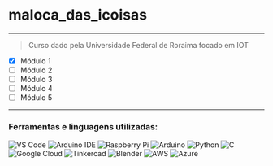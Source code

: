 # maloca_das_icoisas

***

> Curso dado pela Universidade Federal de Roraima focado em IOT
- [x] Módulo 1
- [ ] Módulo 2
- [ ] Módulo 3
- [ ] Módulo 4
- [ ] Módulo 5

***

### Ferramentas e linguagens utilizadas:
<div>
 <img src="https://img.shields.io/badge/-VS%20Code-007ACC?logo=visual-studio-code&logoColor=white&style=flat" alt="VS Code">
 <img src="https://img.shields.io/badge/-Arduino%20IDE-00979D?logo=arduino&logoColor=white&style=flat" alt="Arduino IDE">
 <img src="https://img.shields.io/badge/-Raspberry%20Pi-A22846?logo=raspberry-pi&logoColor=white&style=flat" alt="Raspberry Pi">
 <img src="https://img.shields.io/badge/-Arduino-00979D?logo=arduino&logoColor=white&style=flat" alt="Arduino">
 <img src="https://img.shields.io/badge/-Python-3776AB?logo=python&logoColor=white&style=flat" alt="Python">
 <img src="https://img.shields.io/badge/-C-00599C?logo=c&logoColor=white&style=flat" alt="C">
 <img src="https://img.shields.io/badge/-Google%20Cloud-4285F4?logo=googlecloud&logoColor=white&style=flat" alt="Google Cloud">
 <img src="https://img.shields.io/badge/-Tinkercad-FF9E00?logo=tinkercad&logoColor=white&style=flat" alt="Tinkercad">
 <img src="https://img.shields.io/badge/-Blender-F5792A?logo=blender&logoColor=white&style=flat" alt="Blender">
 <img src="https://img.shields.io/badge/-AWS-232F3E?logo=amazonaws&logoColor=white&style=flat" alt="AWS">
 <img src="https://img.shields.io/badge/-Azure-0089D6?logo=microsoft-azure&logoColor=white&style=flat" alt="Azure"> 
</div>
